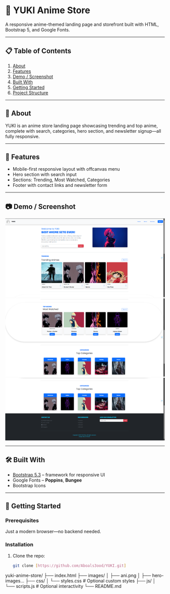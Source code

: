 # 🎌 YUKI Anime Store

A responsive anime-themed landing page and storefront built with HTML, Bootstrap 5, and Google Fonts.

---

## 📋 Table of Contents
1. [About](#about)  
2. [Features](#features)  
3. [Demo / Screenshot](#demo--screenshot)  
4. [Built With](#built-with)  
5. [Getting Started](#getting-started)  
6. [Project Structure](#project-structure)  

---

## 🧾 About
YUKI is an anime store landing page showcasing trending and top anime, complete with search, categories, hero section, and newsletter signup—all fully responsive.

---

## 🌟 Features
- Mobile-first responsive layout with offcanvas menu  
- Hero section with search input  
- Sections: Trending, Most Watched, Categories  
- Footer with contact links and newsletter form  

---

## 📷 Demo / Screenshot

![A preview of the site](Images/Screenshot.png)
![A preview of the site](Images/Screenshot-2.png)
![A preview of the site](Images/Screenshot-3.png)


---

## 🛠️ Built With
- [Bootstrap 5.3](https://getbootstrap.com) – framework for responsive UI  
- Google Fonts – **Poppins**, **Bungee**  
- Bootstrap Icons  

---

## 🚀 Getting Started

### Prerequisites
Just a modern browser—no backend needed.

### Installation
1. Clone the repo:
   ```bash
   git clone [https://github.com/Aboals3ood/YUKI.git]

yuki-anime-store/
├── index.html
├── images/
│   ├── ani.png
│   ├── hero-images…
├── css/
│   └── styles.css    # Optional custom styles
├── js/
│   └── scripts.js    # Optional interactivity
└── README.md

